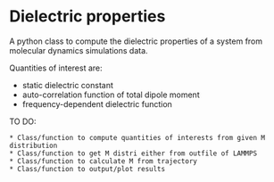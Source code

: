 # Dielectric properties

A python class to compute the dielectric properties of a system from molecular dynamics simulations data.

Quantities of interest are:
* static dielectric constant
* auto-correlation function of total dipole moment
* frequency-dependent dielectric function

TO DO:
```
* Class/function to compute quantities of interests from given M distribution
* Class/function to get M distri either from outfile of LAMMPS
* Class/function to calculate M from trajectory
* Class/function to output/plot results
```
